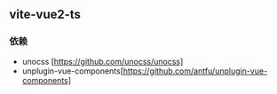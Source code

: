 ## vite-vue2-ts

### 依赖

- unocss [https://github.com/unocss/unocss]
- unplugin-vue-components[https://github.com/antfu/unplugin-vue-components]
